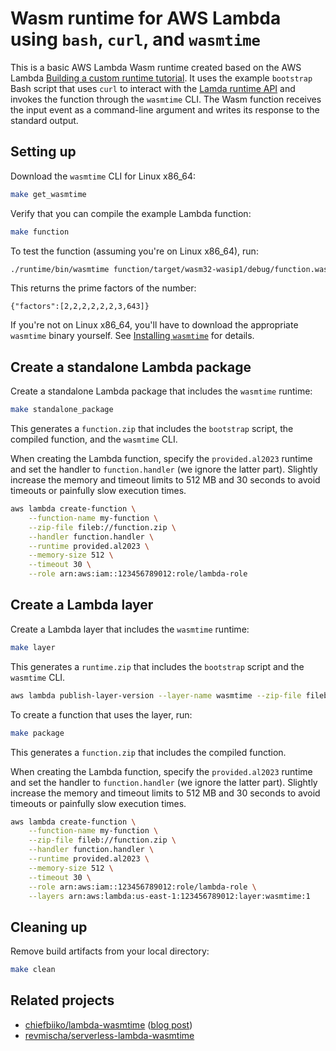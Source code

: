 # Wasm runtime for AWS Lambda using `bash`, `curl`, and `wasmtime`

This is a basic AWS Lambda Wasm runtime created based on the AWS Lambda
[Building a custom runtime tutorial](https://docs.aws.amazon.com/lambda/latest/dg/runtimes-walkthrough.html).
It uses the example `bootstrap` Bash script that uses `curl` to interact with
the
[Lamda runtime API](https://docs.aws.amazon.com/lambda/latest/dg/runtimes-api.html)
and invokes the function through the `wasmtime` CLI.
The Wasm function receives the input event as a command-line argument and writes its
response to the standard output.

## Setting up

Download the `wasmtime` CLI for Linux x86_64:

```bash
make get_wasmtime
```

Verify that you can compile the example Lambda function:

```bash
make function
```

To test the function (assuming you're on Linux x86_64), run:

```bash
./runtime/bin/wasmtime function/target/wasm32-wasip1/debug/function.wasm '{"number": 123456}' 
```

This returns the prime factors of the number:
   
```
{"factors":[2,2,2,2,2,2,3,643]}
```

If you're not on Linux x86_64, you'll have to download the appropriate `wasmtime` binary
yourself. See [Installing `wasmtime`](https://docs.wasmtime.dev/cli-install.html) for details.

## Create a standalone Lambda package

Create a standalone Lambda package that includes the `wasmtime` runtime:

```bash
make standalone_package
```

This generates a `function.zip` that includes the `bootstrap` script, the
compiled function, and the `wasmtime` CLI.

When creating the Lambda function, specify the `provided.al2023` runtime
and set the handler to `function.handler` (we ignore the latter part).
Slightly increase the memory and timeout limits to 512 MB and 30 seconds
to avoid timeouts or painfully slow execution times.

```bash
aws lambda create-function \
    --function-name my-function \
    --zip-file fileb://function.zip \
    --handler function.handler \
    --runtime provided.al2023 \
    --memory-size 512 \
    --timeout 30 \
    --role arn:aws:iam::123456789012:role/lambda-role
```

## Create a Lambda layer

Create a Lambda layer that includes the `wasmtime` runtime:

```bash
make layer
```

This generates a `runtime.zip` that includes the `bootstrap` script and the
`wasmtime` CLI.

```bash
aws lambda publish-layer-version --layer-name wasmtime --zip-file fileb://runtime.zip
```

To create a function that uses the layer, run:

```bash
make package
```

This generates a `function.zip` that includes the compiled function.

When creating the Lambda function, specify the `provided.al2023` runtime
and set the handler to `function.handler` (we ignore the latter part).
Slightly increase the memory and timeout limits to 512 MB and 30 seconds
to avoid timeouts or painfully slow execution times.

```bash
aws lambda create-function \
    --function-name my-function \
    --zip-file fileb://function.zip \
    --handler function.handler \
    --runtime provided.al2023 \
    --memory-size 512 \
    --timeout 30 \
    --role arn:aws:iam::123456789012:role/lambda-role \
    --layers arn:aws:lambda:us-east-1:123456789012:layer:wasmtime:1
```

## Cleaning up

Remove build artifacts from your local directory:

```bash
make clean
```

## Related projects

* [chiefbiiko/lambda-wasmtime](https://github.com/chiefbiiko/lambda-wasmtime)
  ([blog post](https://dev.to/chiefbiiko/lambda-wasmtime-running-webassembly-on-aws-lambda-51gi))
* [revmischa/serverless-lambda-wasmtime](https://github.com/revmischa/serverless-lambda-wasmtime)
